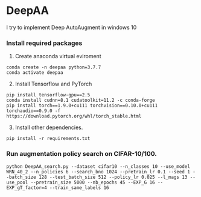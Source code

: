 # DeepAA

I try to implement Deep AutoAugment in windows 10

### Install required packages

1. Create anaconda virtual eviroment
```shell
conda create -n deepaa python=3.7.7
conda activate deepaa
```

2. Install Tensorflow and PyTorch
```shell
pip install tensorflow-gpu==2.5
conda install cudnn=8.1 cudatoolkit=11.2 -c conda-forge
pip install torch==1.9.0+cu111 torchvision==0.10.0+cu111 torchaudio==0.9.0 -f https://download.pytorch.org/whl/torch_stable.html
```

3. Install other dependencies.
```shell
pip install -r requirements.txt
```

### Run augmentation policy search on CIFAR-10/100. 

```shell
python DeepAA_search.py --dataset cifar10 --n_classes 10 --use_model WRN_40_2 --n_policies 6 --search_bno 1024 --pretrain_lr 0.1 --seed 1 --batch_size 128 --test_batch_size 512 --policy_lr 0.025 --l_mags 13 --use_pool --pretrain_size 5000 --nb_epochs 45 --EXP_G 16 --EXP_gT_factor=4 --train_same_labels 16
```
